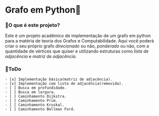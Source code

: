 # Grafo em Python🐍
### 🤨O que é este projeto?
Este é um projeto acadêmico de implementação de um grafo em python para a matéria de 
teoria dos Grafos e Computabilidade. Aqui você poderá criar o seu próprio grafo *direcionado*
ou não, *ponderado* ou não, com a quantidade de vértices que quiser e utilizando estruturas como 
*lista de adjacência* e *matriz de adjacência*.

### 🚀ToDo
    - [x] Implementação básica(matriz de adjacência).
    - [x] Implementação com lista de adjacência(removida).
    - [ ] Busca em profundidade.
    - [ ] Busca em largura.
    - [ ] Caminhamento Dijkstra.
    - [ ] Caminhamento Prim.
    - [ ] Caminhamento Kruskal.
    - [ ] Caminhamento Bellman Ford. 
